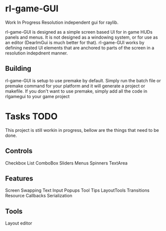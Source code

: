 # rl-game-GUI
Work In Progress Resolution independent gui for raylib.

rl-game-GUI is designed as a simple screen based UI for in game HUDs panels and menus. It is not designed as a windowing system, or for use as an editor (DearImGui is much better for that). rl-game-GUI works by defining nested UI elements that are anchored to parts of the screen in a resolution indepdnent manner.

## Building
rl-game-GUI is setup to use premake by default. Simply run the batch file or premake command for your platform and it will generate a project or makefile. If you don't want to use premake, simply add all the code in rlgamegui to your game project

# Tasks TODO
This project is still workin in progress, bellow are the things that need to be done.

## Controls
Checkbox
List
ComboBox
Sliders
Menus
Spinners
TextArea

## Features
Screen Swapping
Text Input
Popups
Tool Tips
LayoutTools
Transitions
Resource Callbacks
Serialization

## Tools
Layout editor
